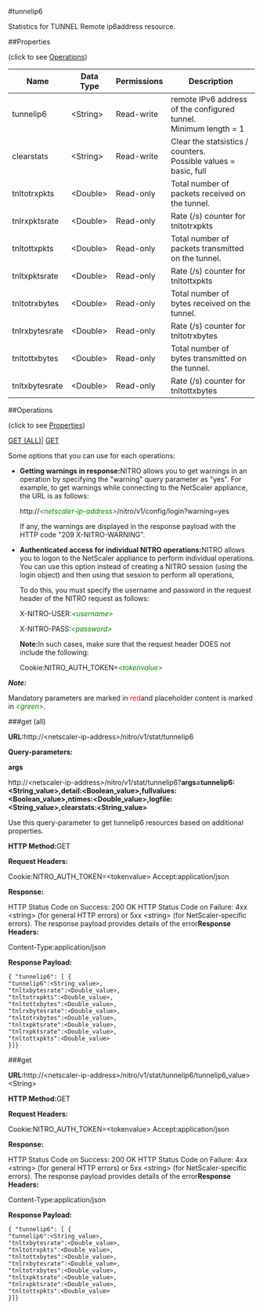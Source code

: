 #tunnelip6

Statistics for TUNNEL Remote ip6address resource.


##Properties 
<span>(click to see [Operations](#opera))</span>


<table><thead><tr><th>Name</th><th>Data Type</th><th>Permissions</th><th>Description</th></tr></thead><tbody><tr><td>tunnelip6</td><td>&lt;String></td><td>Read-write</td><td>remote IPv6 address of the configured tunnel.<br>Minimum length = 1</td></tr><tr><td>clearstats</td><td>&lt;String></td><td>Read-write</td><td>Clear the statsistics / counters.<br>Possible values = basic, full</td></tr><tr><td>tnltotrxpkts</td><td>&lt;Double></td><td>Read-only</td><td>Total number of packets received on the tunnel.</td></tr><tr><td>tnlrxpktsrate</td><td>&lt;Double></td><td>Read-only</td><td>Rate (/s) counter for tnltotrxpkts</td></tr><tr><td>tnltottxpkts</td><td>&lt;Double></td><td>Read-only</td><td>Total number of packets transmitted on the tunnel.</td></tr><tr><td>tnltxpktsrate</td><td>&lt;Double></td><td>Read-only</td><td>Rate (/s) counter for tnltottxpkts</td></tr><tr><td>tnltotrxbytes</td><td>&lt;Double></td><td>Read-only</td><td>Total number of bytes received on the tunnel.</td></tr><tr><td>tnlrxbytesrate</td><td>&lt;Double></td><td>Read-only</td><td>Rate (/s) counter for tnltotrxbytes</td></tr><tr><td>tnltottxbytes</td><td>&lt;Double></td><td>Read-only</td><td>Total number of bytes transmitted on the tunnel.</td></tr><tr><td>tnltxbytesrate</td><td>&lt;Double></td><td>Read-only</td><td>Rate (/s) counter for tnltottxbytes</td></tr></tbody></table>
##Operations 
<span>(click to see [Properties](#prope))</span>


[GET (ALL)](#ge)| [GET]()


Some options that you can use for each operations:
<ul><li><p><b>Getting warnings in response:</b>NITRO allows you to get warnings in an operation by specifying the "warning" query parameter as "yes". For example, to get warnings while connecting to the NetScaler appliance, the URL is as follows:</p><p>http://<span style="color:green;font-style:italic;">&lt;netscaler-ip-address&gt;</span>/nitro/v1/config/login?warning=yes</p><p>If any, the warnings are displayed in the response payload with the HTTP code "209 X-NITRO-WARNING".</p></li><li><p><b>Authenticated access for individual NITRO operations:</b>NITRO allows you to logon to the NetScaler appliance to perform individual operations. You can use this option instead of creating a NITRO session (using the login object) and then using that session to perform all operations,</p><p>To do this, you must specify the username and password in the request header of the NITRO request as follows:</p><p>X-NITRO-USER:<span style="color:green;font-style:italic;">&lt;username&gt;</span></p><p>X-NITRO-PASS:<span style="color:green;font-style:italic;">&lt;password&gt;</span></p><p><b>Note:</b>In such cases, make sure that the request header DOES not include the following:</p><p>Cookie:NITRO_AUTH_TOKEN=<span style="color:green;font-style:italic;">&lt;tokenvalue&gt;</span></p></li></ul>



***Note:*** 
Mandatory parameters are marked in <span style="color:#FF0000;">red</span>and placeholder content is marked in <span style="color:green;font-style:italic">&lt;green&gt;</span>.

###get (all)



<b>URL:</b>http://&lt;netscaler-ip-address&gt;/nitro/v1/stat/tunnelip6
<b>Query-parameters:</b>
<b>args</b>
http://&lt;netscaler-ip-address&gt;/nitro/v1/stat/tunnelip6?<b>args=tunnelip6:&lt;String_value&gt;,detail:&lt;Boolean_value&gt;,fullvalues:&lt;Boolean_value&gt;,ntimes:&lt;Double_value&gt;,logfile:&lt;String_value&gt;,clearstats:&lt;String_value&gt;</b>
Use this query-parameter to get tunnelip6 resources based on additional properties.



<b>HTTP Method:</b>GET
<b>Request Headers:</b>

Cookie:NITRO_AUTH_TOKEN=&lt;tokenvalue&gt;Accept:application/json

<b>Response:</b>
HTTP Status Code on Success: 200 OKHTTP Status Code on Failure: 4xx &lt;string&gt; (for general HTTP errors) or 5xx &lt;string&gt; (for NetScaler-specific errors). The response payload provides details of the error<b>Response Headers:</b>

Content-Type:application/json

<b>Response Payload: </b>```{ "tunnelip6": [ {"tunnelip6":<String_value>,"tnltxbytesrate":<Double_value>,"tnltotrxpkts":<Double_value>,"tnltottxbytes":<Double_value>,"tnlrxbytesrate":<Double_value>,"tnltotrxbytes":<Double_value>,"tnltxpktsrate":<Double_value>,"tnlrxpktsrate":<Double_value>,"tnltottxpkts":<Double_value>}]}```



###get



<b>URL:</b>http://&lt;netscaler-ip-address&gt;/nitro/v1/stat/tunnelip6/tunnelip6_value&gt;&lt;String&gt;
<b>HTTP Method:</b>GET
<b>Request Headers:</b>

Cookie:NITRO_AUTH_TOKEN=&lt;tokenvalue&gt;Accept:application/json

<b>Response:</b>
HTTP Status Code on Success: 200 OKHTTP Status Code on Failure: 4xx &lt;string&gt; (for general HTTP errors) or 5xx &lt;string&gt; (for NetScaler-specific errors). The response payload provides details of the error<b>Response Headers:</b>

Content-Type:application/json

<b>Response Payload: </b>```{ "tunnelip6": [ {"tunnelip6":<String_value>,"tnltxbytesrate":<Double_value>,"tnltotrxpkts":<Double_value>,"tnltottxbytes":<Double_value>,"tnlrxbytesrate":<Double_value>,"tnltotrxbytes":<Double_value>,"tnltxpktsrate":<Double_value>,"tnlrxpktsrate":<Double_value>,"tnltottxpkts":<Double_value>}]}```



